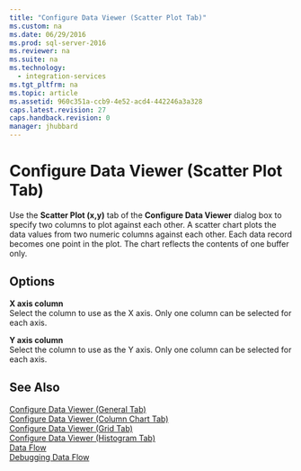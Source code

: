 ```yaml
---
title: "Configure Data Viewer (Scatter Plot Tab)"
ms.custom: na
ms.date: 06/29/2016
ms.prod: sql-server-2016
ms.reviewer: na
ms.suite: na
ms.technology: 
  - integration-services
ms.tgt_pltfrm: na
ms.topic: article
ms.assetid: 960c351a-ccb9-4e52-acd4-442246a3a328
caps.latest.revision: 27
caps.handback.revision: 0
manager: jhubbard
---
```

# Configure Data Viewer (Scatter Plot Tab)
Use the **Scatter Plot (x,y)** tab of the **Configure Data Viewer** dialog box to specify two columns to plot against each other. A scatter chart plots the data values from two numeric columns against each other. Each data record becomes one point in the plot. The chart reflects the contents of one buffer only.  
  
## Options  
 **X axis column**  
 Select the column to use as the X axis. Only one column can be selected for each axis.  
  
 **Y axis column**  
 Select the column to use as the Y axis. Only one column can be selected for each axis.  
  
## See Also  
 [Configure Data Viewer (General Tab)](../../Topics/TopicNameNotContainA/Configure-Data-Viewer--General-Tab-.md)   
 [Configure Data Viewer (Column Chart Tab)](../../Topics/TopicNameNotContainA/Configure-Data-Viewer--Column-Chart-Tab-.md)   
 [Configure Data Viewer (Grid Tab)](../../Topics/TopicNameNotContainA/Configure-Data-Viewer--Grid-Tab-.md)   
 [Configure Data Viewer (Histogram Tab)](../../Topics/TopicNameNotContainA/Configure-Data-Viewer--Histogram-Tab-.md)   
 [Data Flow](../../Topics/TopicNameNotContainA/Data-Flow.md)   
 [Debugging Data Flow](../../Topics/TopicNameNotContainA/Debugging-Data-Flow.md)